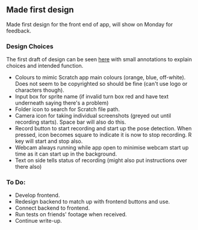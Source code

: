 ## Made first design

Made first design for the front end of app, will show on Monday for feedback.

### Design Choices

The first draft of design can be seen [here](https://evr9-aber.github.io/docs/First_Draft_Annotated.pdf) with small annotations to explain choices and intended function.

* Colours to mimic Scratch app main colours (orange, blue, off-white). Does not seem to be copyrighted so should be fine (can't use logo or characters though).
* Input box for sprite name (if invalid turn box red and have text underneath saying there's a problem)
* Folder icon to search for Scratch file path.
* Camera icon for taking individual screenshots (greyed out until recording starts). Space bar will also do this.
* Record button to start recording and start up the pose detection. When pressed, icon becomes square to indicate it is now to stop recording. R key will start and stop also.
* Webcam always running while app open to minimise webcam start up time as it can start up in the background.
* Text on side tells status of recording (might also put instructions over there also)

### To Do:
* Develop frontend.
* Redesign backend to match up with frontend buttons and use.
* Connect backend to frontend.
* Run tests on friends' footage when received.
* Continue write-up. 